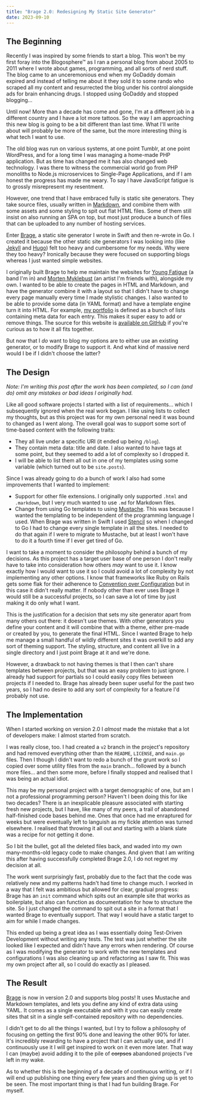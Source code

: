 ```yaml
---
title: "Brage 2.0: Redesigning My Static Site Generator"
date: 2023-09-10
---
```


## The Beginning

Recently I was inspired by some friends to start a blog. This won't be my first foray into the Blogosphere™ as I ran a personal blog from about 2005 to 2011 where I wrote about games, programming, and all sorts of nerd stuff. The blog came to an unceremonious end when my GoDaddy domain expired and instead of telling me about it they sold it to some rando who scraped all my content and resurrected the blog under his control alongside ads for brain enhancing drugs. I stopped using GoDaddy and stopped blogging...

Until now! More than a decade has come and gone, I'm at a different job in a different country and I have a lot more tattoos. So the way I am approaching this new blog is going to be a bit different than last time. What I'll write about will probably be more of the same, but the more interesting thing is what tech I want to use.

The old blog was run on various systems, at one point Tumblr, at one point WordPress, and for a long time I was managing a home-made PHP application. But as time has changed me it has also changed web technology. I was there to witness the commercial world go from PHP monoliths to Node.js microservices to Single-Page Applications, and if I am honest the progress has made me weary. To say I have JavaScript fatigue is to grossly misrepresent my resentment.

However, one trend that I have embraced fully is static site generators. They take source files, usually written in [Markdown](https://en.wikipedia.org/wiki/Markdown), and combine them with some assets and some styling to spit out flat HTML files. Some of them still insist on also running an SPA on top, but most just produce a bunch of files that can be uploaded to any number of hosting services.

Enter [Brage](https://github.com/michaelenger/brage), a static site generator I wrote in Swift and then re-wrote in Go. I created it because the other static site generators I was looking into (like [Jekyll](https://jekyllrb.com/) and [Hugo](https://gohugo.io/)) felt too heavy and cumbersome for my needs. Why were they too heavy? Ironically because they were focused on supporting blogs whereas I just wanted simple websites.

I originally built Brage to help me maintain the websites for [Young Fatigue](https://youngfatigue.com/) (a band I'm in) and [Morten Myklebust](https://mortenmyklebust.com/) (an artist I'm friends with), alongside my own. I wanted to be able to create the pages in HTML and Markdown, and have the generator combine it with a layout so that I didn't have to change every page manually every time I made stylistic changes. I also wanted to be able to provide some data (in YAML format) and have a template engine turn it into HTML. For example, [my portfolio](https://michaelenger.com/code/) is defined as a bunch of lists containing meta data for each entry. This makes it super easy to add or remove things. The source for this website is [available on GitHub](https://github.com/michaelenger/michaelenger.github.io) if you're curious as to how it all fits together.

But now that I _do_ want to blog my options are to either use an existing generator, or to modify Brage to support it. And what kind of massive nerd would I be if I didn't choose the latter?

## The Design

_Note: I'm writing this post after the work has been completed, so I can (and do) omit any mistakes or bad ideas I originally had._

Like all good software projects I started with a list of requirements... which I subsequently ignored when the real work began. I like using lists to collect my thoughts, but as this project was for my own personal need it was bound to changed as I went along. The overall goal was to support some sort of time-based content with the following traits:

* They all live under a specific URI (it ended up being `/blog`).
* They contain meta data: title and date. I also wanted to have tags at some point, but they seemed to add a lot of complexity so I dropped it.
* I will be able to list them all out in one of my templates using some variable (which turned out to be `site.posts`).

Since I was already going to do a bunch of work I also had some improvements that I wanted to implement:

* Support for other file extensions. I originally only supported `.html` and `.markdown`, but I very much wanted to use `.md` for Markdown files.
* Change from using Go templates to using [Mustache](https://mustache.github.io/). This was because I wanted the templating to be independent of the programming language I used. When Brage was written in Swift I used [Stencil](https://stencil.fuller.li/) so when I changed to Go I had to change every single template in all the sites. I needed to do that again if I were to migrate to Mustache, but at least I won't have to do it a fourth time if I ever get tired of Go.

I want to take a moment to consider the philosophy behind a bunch of my decisions. As this project has a target user base of one person I don't really have to take into consideration how others _may_ want to use it. I know exactly how I would want to use it so I could avoid a lot of complexity by not implementing any other options. I know that frameworks like Ruby on Rails gets some flak for their adherence to [Convention over Configuration](https://en.wikipedia.org/wiki/Convention_over_configuration) but in this case it didn't really matter. If nobody other than ever uses Brage it would still be a successful projects, so I can save a lot of time by just making it do only what I want.

This is the justification for a decision that sets my site generator apart from many others out there: it doesn't use themes. With other generators you define your content and it will combine that with a theme, either pre-made or created by you, to generate the final HTML. Since I wanted Brage to help me manage a small handful of wildly different sites it was overkill to add any sort of theming support. The styling, structure, and content all live in a single directory and I just point Brage at it and we're done.

However, a drawback to not having themes is that I then can't share templates between projects, but that was an easy problem to just ignore. I already had support for partials so I could easily copy files between projects if I needed to. Brage has already been super useful for the past two years, so I had no desire to add any sort of complexity for a feature I'd probably not use.

## The Implementation

When I started working on version 2.0 I _almost_ made the mistake that a lot of developers make: I almost started from scratch.

I was really close, too. I had created a `v2` branch in the project's repository and had removed everything other than the `README`, `LICENSE`, and `main.go` files. Then I though I didn't want to redo a bunch of the grunt work so I copied over some utility files from the `main` branch... followed by a bunch more files... and then some more, before I finally stopped and realised that I was being an actual idiot.

This may be my personal project with a target demographic of one, but am I not a professional programming person? Haven't I been doing this for like two decades? There is an inexplicable pleasure associated with starting fresh new projects, but I have, like many of my peers, a trail of abandoned half-finished code bases behind me. Ones that once had me enraptured for weeks but were eventually left to languish as my fickle attention was turned elsewhere. I realised that throwing it all out and starting with a blank slate was a recipe for not getting it done.

So I bit the bullet, got all the deleted files back, and waded into my own many-months-old legacy code to make changes. And given that I am writing this after having successfully completed Brage 2.0, I do not regret my decision at all.

The work went surprisingly fast, probably due to the fact that the code was relatively new and my patterns hadn't had time to change much. I worked in a way that I felt was ambitious but allowed for clear, gradual progress: Brage has an `init` command which spits out an example site that works as boilerplate, but also can function as documentation for how to structure the site. So I just changed the command to spit out a site in a format that I wanted Brage to eventually support. That way I would have a static target to aim for while I made changes.

This ended up being a great idea as I was essentially doing Test-Driven Development without writing any tests. The test was just whether the site looked like I expected and didn't have any errors when rendering. Of course as I was modifying the generator to work with the new templates and configurations I was also cleaning up and refactoring as I saw fit. This was my own project after all, so I could do exactly as I pleased.

## The Result

[Brage](https://github.com/michaelenger/brage) is now in version 2.0 and supports blog posts! It uses Mustache and Markdown templates, and lets you define any kind of extra data using YAML. It comes as a single executable and with it you can easily create sites that sit in a single self-contained repository with no dependencies.

I didn't get to do all the things I wanted, but I try to follow a philosophy of focusing on getting the first 90% done and leaving the other 90% for later. It's incredibly rewarding to have a project that I can actually use, and if I continuously use it I will get inspired to work on it even more later. That way I can (maybe) avoid adding it to the pile of ~~corpses~~ abandoned projects I've left in my wake.

As to whether this is the beginning of a decade of continuous writing, or if I will end up publishing one thing every few years and then giving up is yet to be seen. The most important thing is that I had fun building Brage. For myself.
